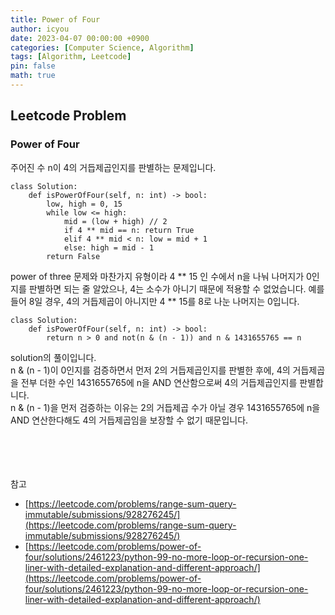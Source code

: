 ```yaml
---
title: Power of Four
author: icyou
date: 2023-04-07 00:00:00 +0900
categories: [Computer Science, Algorithm]
tags: [Algorithm, Leetcode]
pin: false
math: true
---
```


## Leetcode Problem

### Power of Four
주어진 수 n이 4의 거듭제곱인지를 판별하는 문제입니다.

```
class Solution:
    def isPowerOfFour(self, n: int) -> bool:
        low, high = 0, 15
        while low <= high:
            mid = (low + high) // 2
            if 4 ** mid == n: return True
            elif 4 ** mid < n: low = mid + 1
            else: high = mid - 1
        return False
```
power of three 문제와 마찬가지 유형이라 4 ** 15 인 수에서 n을 나눠 나머지가 0인지를 판별하면 되는 줄 알았으나, 4는 소수가 아니기 때문에 적용할 수 없었습니다. 예를 들어 8일 경우, 4의 거듭제곱이 아니지만 4 ** 15를 8로 나눈 나머지는 0입니다.  

```
class Solution:
    def isPowerOfFour(self, n: int) -> bool:
        return n > 0 and not(n & (n - 1)) and n & 1431655765 == n
```
solution의 풀이입니다.  
n & (n - 1)이 0인지를 검증하면서 먼저 2의 거듭제곱인지를 판별한 후에, 4의 거듭제곱을 전부 더한 수인 1431655765에 n을 AND 연산함으로써 4의 거듭제곱인지를 판별합니다.  
n & (n - 1)을 먼저 검증하는 이유는 2의 거듭제곱 수가 아닐 경우 1431655765에 n을 AND 연산한다해도 4의 거듭제곱임을 보장할 수 없기 때문입니다.  



<br/><br/><br/><br/>
참고 
- [https://leetcode.com/problems/range-sum-query-immutable/submissions/928276245/](https://leetcode.com/problems/range-sum-query-immutable/submissions/928276245/)
- [https://leetcode.com/problems/power-of-four/solutions/2461223/python-99-no-more-loop-or-recursion-one-liner-with-detailed-explanation-and-different-approach/](https://leetcode.com/problems/power-of-four/solutions/2461223/python-99-no-more-loop-or-recursion-one-liner-with-detailed-explanation-and-different-approach/)